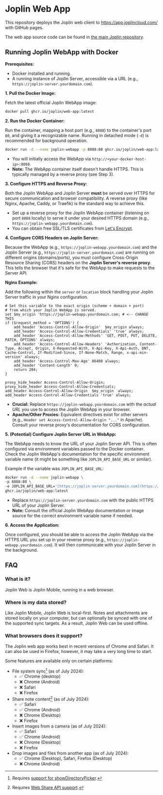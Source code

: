 # Joplin Web App

This repository deploys the Joplin web client to https://app.joplincloud.com/ with GitHub pages.

The web app source code can be found in [the main Joplin repository](https://github.com/laurent22/joplin).

## Running Joplin WebApp with Docker

**Prerequisites:**

* Docker installed and running.
* A running instance of Joplin Server, accessible via a URL (e.g., `https://joplin-server.yourdomain.com`).

**1. Pull the Docker Image:**

Fetch the latest official Joplin WebApp image:

```bash
docker pull ghcr.io/joplin/web-app:latest
```

**2. Run the Docker Container:**

Run the container, mapping a host port (e.g., `8088`) to the container's port `80`, and giving it a recognizable name. Running in detached mode (`-d`) is recommended for background operation.

```bash
docker run -d --name joplin-webapp -p 8088:80 ghcr.io/joplin/web-app:latest
```

* You will initially access the WebApp via `http://<your-docker-host-ip>:8088`.
* **Note:** The WebApp container itself doesn't handle HTTPS. This is typically managed by a reverse proxy (see Step 3).

**3. Configure HTTPS and Reverse Proxy:**

Both the Joplin WebApp and Joplin Server **must** be served over HTTPS for secure communication and browser compatibility. A reverse proxy (like Nginx, Apache, Caddy, or Traefik) is the standard way to achieve this.

* Set up a reverse proxy for the Joplin WebApp container (listening on port `8088` locally) to serve it under your desired HTTPS domain (e.g., `https://joplin-webapp.yourdomain.com`).
* You can obtain free SSL/TLS certificates from [Let's Encrypt](https://letsencrypt.org/).

**4. Configure CORS Headers on Joplin Server:**

Because the WebApp (e.g., `https://joplin-webapp.yourdomain.com`) and the Joplin Server (e.g., `https://joplin-server.yourdomain.com`) are running on different origins (domains/ports), you must configure Cross-Origin Resource Sharing (CORS) headers on the **Joplin Server's reverse proxy**. This tells the browser that it's safe for the WebApp to make requests to the Server API.

**Nginx Example:**

Add the following within the `server` or `location` block handling your Joplin Server traffic in your Nginx configuration.

```nginx
# Set this variable to the exact origin (scheme + domain + port)
# from which your Joplin WebApp is served.
set $my_origin 'https://joplin-webapp.yourdomain.com; # <-- CHANGE THIS
if ($request_method = 'OPTIONS') {
    add_header 'Access-Control-Allow-Origin'  $my_origin always; 
    add_header 'Access-Control-Allow-Credentials' 'true' always; 
    add_header 'Access-Control-Allow-Methods' 'GET, POST, PUT, DELETE, PATCH, OPTIONS' always;
    add_header 'Access-Control-Allow-Headers' 'Authorization, Content-Type, Accept, Origin, X-Requested-With, X-Api-Key, X-Api-Auth, DNT, Cache-Control, If-Modified-Since, If-None-Match, Range, x-api-min-version' always; 
    add_header 'Access-Control-Max-Age' 86400 always;
    add_header 'Content-Length' 0;
    return 204;
}

proxy_hide_header Access-Control-Allow-Origin;
proxy_hide_header Access-Control-Allow-Credentials;
add_header Access-Control-Allow-Origin  $my_origin  always;
add_header Access-Control-Allow-Credentials 'true' always;
```

* **Crucial:** Replace `https://joplin-webapp.yourdomain.com` with the *actual URL* you use to access the Joplin WebApp in your browser.
* **Apache/Other Proxies:** Equivalent directives exist for other servers (e.g., `Header set Access-Control-Allow-Origin "..."` in Apache). Consult your reverse proxy's documentation for CORS configuration.

**5. (Potential) Configure Joplin Server URL in WebApp:**

The WebApp needs to know the URL of your Joplin Server API. This is often configured via environment variables passed to the Docker container. Check the Joplin WebApp's documentation for the specific environment variable name (it might be something like `JOPLIN_API_BASE_URL` or similar).

Example if the variable was `JOPLIN_API_BASE_URL`:

```bash
docker run -d --name joplin-webapp \
-p 8088:80 \
-e JOPLIN_API_BASE_URL='[https://joplin-server.yourdomain.com](https://joplin-server.yourdomain.com)' \
ghcr.io/joplin/web-app:latest
```

* Replace `https://joplin-server.yourdomain.com` with the public HTTPS URL of your Joplin Server.
* **Note:** Consult the official Joplin WebApp documentation or image source for the correct environment variable name if needed.

**6. Access the Application:**

Once configured, you should be able to access the Joplin WebApp via the HTTPS URL you set up in your reverse proxy (e.g., `https://joplin-webapp.yourdomain.com`). It will then communicate with your Joplin Server in the background.


## FAQ

### What is it?

Joplin Web is Joplin Mobile, running in a web browser.

### Where is my data stored?

Like Joplin Mobile, Joplin Web is local-first. Notes and attachments are stored locally on your computer, but can optionally be synced with one of the supported sync targets. As a result, Joplin Web can be used offline.

### What browsers does it support?

The Joplin web app works best in recent versions of Chrome and Safari. It can also be used in Firefox, however, it may take a very long time to start.

Some features are available only on certain platforms:
- File system sync[^1] (as of July 2024):
	- ✅ Chrome (desktop)
	- ❌ Chrome (Android)
	- ❌ Safari
	- ❌ Firefox
- Share note content[^2] (as of July 2024):
	- ✅ Safari
	- ✅ Chrome (Android)
	- ❌ Chrome (Desktop)
	- ❌ Firefox
- Insert images from a camera (as of July 2024):
	- ✅ Safari
	- ✅ Chrome (Android)
	- ❌ Chrome (Desktop)
	- ❌ Firefox
- Drop images and files from another app (as of July 2024):
	- ✅ Chrome (Desktop), Safari, Firefox (Desktop)
	- ❌ Chrome (Android)


[^1]: Requires [support for showDirectoryPicker](https://caniuse.com/?search=showDirectoryPicker).
[^2]: Requires [Web Share API support](https://caniuse.com/?search=web%20share%20api).


